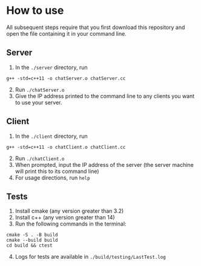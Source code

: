 # How to use
All subsequent steps require that you first download this repository and open the file containing it in your command line.

## Server
1. In the `./server` directory, run 
```
g++ -std=c++11 -o chatServer.o chatServer.cc
```
2. Run `./chatServer.o`
3. Give the IP address printed to the command line to any clients you want to use your server.

## Client
1. In the `./client` directory, run
```
g++ -std=c++11 -o chatClient.o chatClient.cc
```
2. Run `./chatClient.o`
3. When prompted, input the IP address of the server (the server machine will print this to its command line)
4. For usage directions, run `help`

## Tests
1. Install cmake (any version greater than 3.2)
2. Install c++ (any version greater than 14)
3. Run the following commands in the terminal:

```
cmake -S . -B build
cmake --build build
cd build && ctest
```
4. Logs for tests are available in `./build/testing/LastTest.log`

